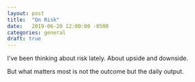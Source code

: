 ```yaml
---
layout: post
title:  "On Risk"
date:   2019-06-20 12:00:00 -0500
categories: general
draft: true
---
```


I've been thinking about risk lately. About upside and downside. 

But what matters most is not the outcome but the daily output. 